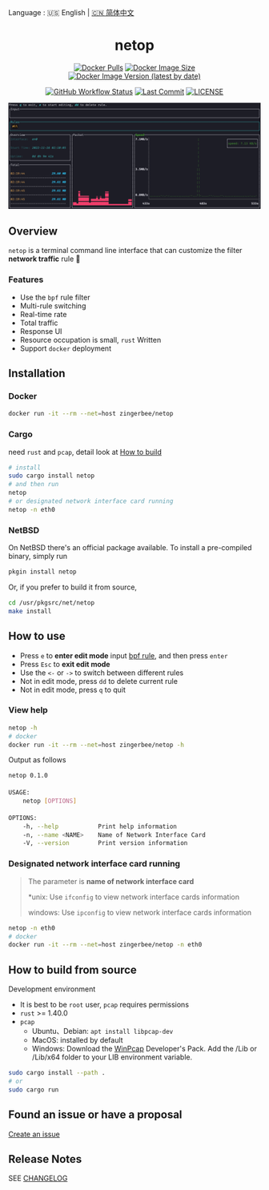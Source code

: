 Language : 🇺🇸 English | [🇨🇳 简体中文](./README.zh-CN.md)

<h1 align="center">netop</h1>
<div align="center">

[![Docker Pulls](https://img.shields.io/docker/pulls/zingerbee/netop?style=flat)](https://hub.docker.com/r/zingerbee/netop)
[![Docker Image Size](https://img.shields.io/docker/image-size/zingerbee/netop)](https://hub.docker.com/r/zingerbee/netop/tags)
[![Docker Image Version (latest by date)](https://img.shields.io/docker/v/zingerbee/netop)](https://hub.docker.com/r/zingerbee/netop/tags)

</div>

<div align="center">

[![GitHub Workflow Status](https://img.shields.io/github/workflow/status/ZingerLittleBee/netop/Docker%20Images%20CI)](https://github.com/ZingerLittleBee/netop/actions)
[![Last Commit](https://img.shields.io/github/last-commit/ZingerLittleBee/netop)](https://github.com/ZingerLittleBee/netop/commits/main)
[![LICENSE](https://img.shields.io/crates/l/port-selector)](./LICENSE)

</div>

<div align="center">
<img src="./snapshot/dashboard.gif">
</div>

## Overview
`netop` is a terminal command line interface that can customize the filter **network traffic** rule 🎯

### Features
- Use the `bpf` rule filter
- Multi-rule switching
- Real-time rate
- Total traffic
- Response UI
- Resource occupation is small, `rust` Written
- Support `docker` deployment

## Installation

### Docker
```bash
docker run -it --rm --net=host zingerbee/netop
```


### Cargo
need `rust` and `pcap`, detail look at [How to build](#How-to-build-from-source)
```bash
# install
sudo cargo install netop
# and then run
netop
# or designated network interface card running
netop -n eth0
```

### NetBSD
On NetBSD there's an official package available.
To install a pre-compiled binary, simply run
```bash
pkgin install netop
```

Or, if you prefer to build it from source,
```bash
cd /usr/pkgsrc/net/netop
make install
```

## How to use

- Press `e` to **enter edit mode** input [bpf rule](https://biot.com/capstats/bpf.html), and then press `enter`
- Press `Esc` to **exit edit mode**
- Use the `<-` or `->` to switch between different rules
- Not in edit mode, press `dd` to delete current rule
- Not in edit mode, press `q` to quit

### View help
```bash
netop -h
# docker
docker run -it --rm --net=host zingerbee/netop -h
```
Output as follows
```bash
netop 0.1.0

USAGE:
    netop [OPTIONS]

OPTIONS:
    -h, --help           Print help information
    -n, --name <NAME>    Name of Network Interface Card
    -V, --version        Print version information
```

### Designated network interface card running
> The parameter is **name of network interface card**
>
> *unix: Use `ifconfig` to view network interface cards information
>
> windows: Use `ipconfig` to view network interface cards information
```bash
netop -n eth0
# docker
docker run -it --rm --net=host zingerbee/netop -n eth0
```

## How to build from source
Development environment
- It is best to be `root` user, `pcap` requires permissions
- `rust` >= 1.40.0
- `pcap`
    - Ubuntu、Debian: `apt install libpcap-dev`
    - MacOS: installed by default
    - Windows: Download the [WinPcap](https://www.winpcap.org/install/default.htm) Developer's Pack. Add the /Lib or /Lib/x64 folder to your LIB environment variable.

```bash
sudo cargo install --path .
# or
sudo cargo run
```

## Found an issue or have a proposal
[Create an issue](https://github.com/ZingerLittleBee/netop/issues)

## Release Notes
SEE [CHANGELOG](./CHANGELOG.md)